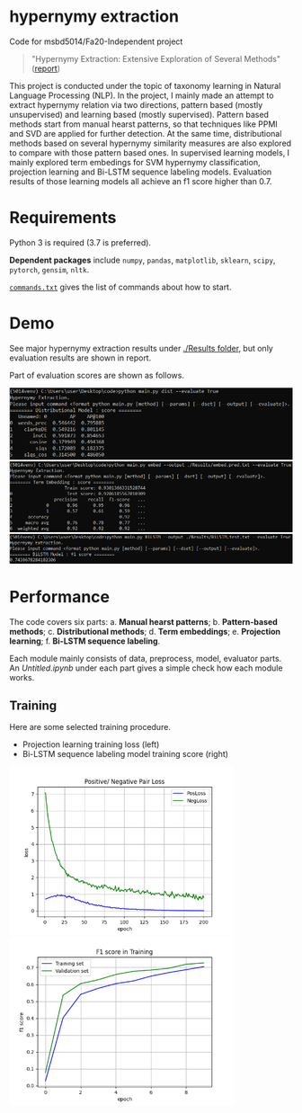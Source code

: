# hypernymy extraction
Code for msbd5014/Fa20-Independent project

> "Hypernymy Extraction: Extensive Exploration of Several Methods" ([report](https://github.com/WillaFan/hypernymy-extraction/blob/master/_files/5014report.pdf))

This project is conducted under the topic of taxonomy learning in Natural Language Processing (NLP). In the project, I mainly made an attempt to extract hypernymy relation via two directions, pattern based (mostly unsupervised) and learning based (mostly supervised). Pattern based methods start from manual hearst patterns, so that techniques like PPMI and SVD are applied for further detection. At the same time, distributional methods based on several hypernymy similarity measures are also explored to compare with those pattern based ones. In supervised learning models, I mainly explored term embedings for SVM hypernymy classification, projection learning and Bi-LSTM sequence labeling models. Evaluation results of those learning models all achieve an f1 score higher than 0.7.

# Requirements
Python 3 is required (3.7 is preferred). <p>
**Dependent packages** include `numpy`, `pandas`, `matplotlib`, `sklearn`, `scipy`, `pytorch`, `gensim`, `nltk`. <p>
[`commands.txt`](https://github.com/WillaFan/hypernymy-extraction/blob/master/commands.txt) gives the list of commands about how to start.

# Demo
See major hypernymy extraction results under [./Results folder](https://github.com/WillaFan/hypernymy-extraction/tree/master/Results), but only evaluation results are shown in report. <p>
Part of evaluation scores are shown as follows. <p>
  <img src="https://github.com/WillaFan/hypernymy-extraction/blob/master/_files/pic_dih.png" width="550" alt="dih"/>
  <img src="https://github.com/WillaFan/hypernymy-extraction/blob/master/_files/pic_termEmbed.png" width="550" alt="termEmbed"/>
  <img src="https://github.com/WillaFan/hypernymy-extraction/blob/master/_files/pic_proj.png" width="550" alt="proj"/>
  
# Performance
The code covers six parts: a. **Manual hearst patterns**;  b. **Pattern-based methods**;  c. **Distributional methods**;
			      d. **Term embeddings**;  e. **Projection learning**;  f. **Bi-LSTM sequence labeling**.

Each module mainly consists of data, preprocess, model, evaluator parts. An *Untitled.ipynb* under each part gives a simple check how each module works.

## Training
Here are some selected training procedure.
- Projection learning training loss (left)
- Bi-LSTM sequence labeling model training score (right)

<div align="centert">
<img src="https://github.com/WillaFan/hypernymy-extraction/blob/master/projection/loss.png" width="400" alt="proj_loss" >
<img src="https://github.com/WillaFan/hypernymy-extraction/blob/master/BiLSTM/f1.png" width="400" alt="bi_f1" >
</div>
